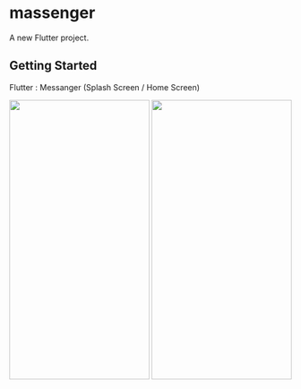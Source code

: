 # massenger

A new Flutter project.

## Getting Started

Flutter : Messanger (Splash Screen / Home Screen)


<p align="center">
  <img width="250" height="500" src="https://user-images.githubusercontent.com/59257905/122833451-4a443c00-d2ed-11eb-961f-78965fb889dc.png">        <img width="250" height="500" src="https://user-images.githubusercontent.com/59257905/122833490-5b8d4880-d2ed-11eb-97e2-acbbf65b7c2c.png">     
